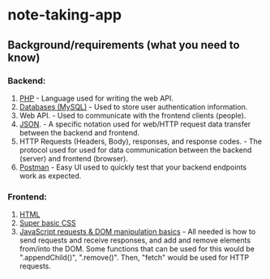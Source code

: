 # note-taking-app

## Background/requirements (what you need to know)

### Backend:

1. [PHP](https://www.w3schools.com/php/default.asp) - Language used for writing the web API.
2. [Databases (MySQL)](https://www.w3schools.com/sql/default.asp) - Used to store user authentication information.
2. Web API. - Used to communicate with the frontend clients (people).
3. [JSON](https://www.w3schools.com/js/js_json_intro.asp). - A specific notation used for web/HTTP request data transfer between the backend and frontend.
4. HTTP Requests (Headers, Body), responses, and response codes. - The protocol used for used for data communication between the backend (server) and frontend (browser).
5. [Postman](https://www.postman.com/) - Easy UI used to quickly test that your backend endpoints work as expected.

### Frontend:

1. [HTML](https://www.w3schools.com/html/default.asp)
2. [Super basic CSS](https://www.w3schools.com/css/default.asp)
3. [JavaScript requests & DOM manipulation basics](https://www.w3schools.com/js/default.asp) - All needed is how to send requests and receive responses, and add and remove elements from/into the DOM. Some functions that can be used for this would be ".appendChild()", ".remove()". Then, "fetch" would be used for HTTP requests.

